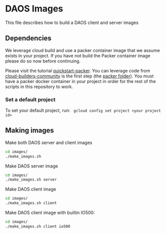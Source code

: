 # DAOS Images

This file describes how to build a DAOS client and server images

## Dependencies
We leverage cloud build and use a packer container image that we assume exists in your project.
If you have not build the Packer container image please do so now before continuing.

Please visit the tutorial [quickstart-packer](https://cloud.google.com/cloud-build/docs/quickstart-packer).
You can leverage code from [cloud-builders-community](https://github.com/GoogleCloudPlatform/cloud-builders-community.git)
is the first step (the [packer folder](https://github.com/GoogleCloudPlatform/cloud-builders-community/tree/master/packer)).
You must have a packer docker container in your project in order for the rest of the scripts in this repository to work.

### Set a default project

To set your default project, run:
``` gcloud config set project <your project id>```

## Making images

Make both DAOS server and client images

```bash
cd images/
./make_images.sh
```

Make DAOS server image

```bash
cd images/
./make_images.sh server
```

Make DAOS client image

```bash
cd images/
./make_images.sh client
```

Make DAOS client image with builtin IO500:

```bash
cd images/
./make_images.sh client io500
```
